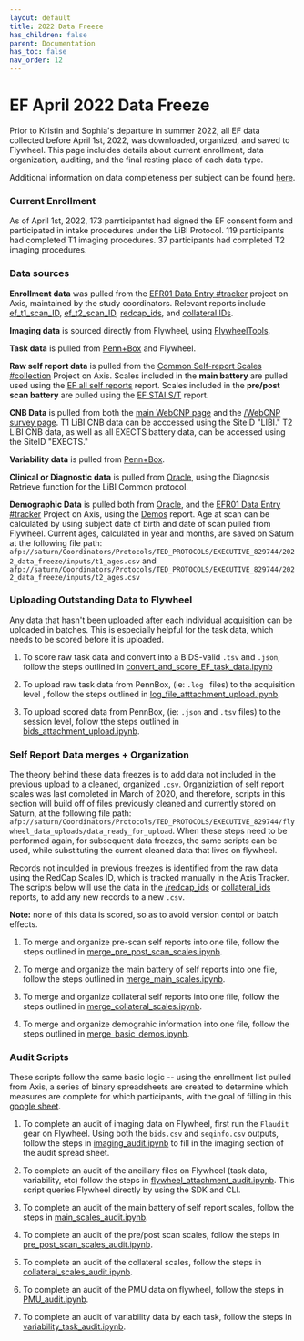 ```yaml
---
layout: default
title: 2022 Data Freeze
has_children: false
parent: Documentation
has_toc: false
nav_order: 12
--- 
```


# EF April 2022 Data Freeze 
Prior to Kristin and Sophia's departure in summer 2022, all EF data collected before April 1st, 2022, was downloaded, organized, and saved to Flywheel. This page incluldes details about current enrollment, data organization, auditing, and the final resting place of each data type.

Additional information on data completeness per subject can be found [here](https://docs.google.com/spreadsheets/d/1DYNd1Qj7Q0s9rEqe1_ezLQwNYcPN44cORnge3UAhqF0/edit#gid=794691291).

### Current Enrollment
As of April 1st, 2022, 173 parrticipantst had signed the EF consent form and participated in intake procedures under the LiBI Protocol. 119 participants had completed T1 imaging procedures. 37 participants had completed T2 imaging procedures. 

### Data sources 
**Enrollment data** was pulled from the [EFR01 Data Entry #tracker](https://axis.med.upenn.edu/redcap_v10.3.7/DataEntry/record_status_dashboard.php?pid=378) project on Axis, maintained by the study coordinators. Relevant reports include [ef_t1_scan_ID](https://axis.med.upenn.edu/redcap_v10.3.7/DataExport/index.php?pid=378&report_id=2258), [ef_t2_scan_ID](https://axis.med.upenn.edu/redcap_v10.3.7/DataExport/index.php?pid=378&report_id=2597), [redcap_ids](https://axis.med.upenn.edu/redcap_v10.3.7/DataExport/index.php?pid=378&report_id=2598), and [collateral IDs](https://axis.med.upenn.edu/redcap_v10.3.7/DataExport/index.php?pid=378&report_id=1362). 

**Imaging data** is sourced directly from Flywheel, using [FlywheelTools](https://fw-heudiconv.readthedocs.io/en/latest/). 

**Task data** is pulled from [Penn+Box](https://upenn.app.box.com/folder/141611592732) and Flywheel. 

**Raw self report data** is pulled from the [Common Self-report Scales #collection](https://axis.med.upenn.edu/redcap_v10.3.7/index.php?pid=191) Project on Axis. Scales included in the **main battery** are pulled used  using the [EF all self reports](https://axis.med.upenn.edu/redcap_v10.3.7/DataExport/index.php?pid=191&report_id=1318) report. Scales included in the **pre/post scan battery** are pulled using the [EF STAI S/T](https://axis.med.upenn.edu/redcap_v10.3.7/DataExport/index.php?pid=191&report_id=1331) report. 

**CNB Data** is pulled from both the [main WebCNP page](https://webcnp.med.upenn.edu/) and the [/WebCNP survey page](https://webcnp.med.upenn.edu/surveys/). T1 LiBI CNB data can be acccessed using the SiteID "LIBI." T2 LiBI CNB data, as well as all EXECTS battery data, can be accessed using the SiteID "EXECTS." 

**Variability data** is pulled from [Penn+Box](https://upenn.app.box.com/folder/141610624437). 

**Clinical or Diagnostic data** is pulled from [Oracle](https://bbldm.pmacs.upenn.edu/), using the Diagnosis Retrieve function for the LiBI Common protocol. 

**Demographic Data** is pulled both from [Oracle](https://bbldm.pmacs.upenn.edu/), and the [EFR01 Data Entry #tracker](https://axis.med.upenn.edu/redcap_v10.3.7/DataEntry/record_status_dashboard.php?pid=378) Project on Axis, using the [Demos](https://axis.med.upenn.edu/redcap_v10.3.7/DataExport/index.php?pid=378&report_id=1361) report. Age at scan can be calculated by using subject date of birth and date of scan pulled from Flywheel. Current ages, calculated in year and months, are saved on Saturn at the following file path: `afp://saturn/Coordinators/Protocols/TED_PROTOCOLS/EXECUTIVE_829744/2022_data_freeze/inputs/t1_ages.csv` and `afp://saturn/Coordinators/Protocols/TED_PROTOCOLS/EXECUTIVE_829744/2022_data_freeze/inputs/t2_ages.csv`

### Uploading Outstanding Data to Flywheel 
Any data that hasn't been uploaded after each individual acquisition can be uploaded in batches. This is especially helpful for the task data, which needs to be scored before it is uploaded. 

1. To score raw task data and convert into a BIDS-valid `.tsv` and `.json`, follow the steps outlined in [convert_and_score_EF_task_data.ipynb](https://github.com/PennLINC/executivefunction/blob/master/datafreeze_notebooks/convert_and_score_EF_task_data.ipynb) 

2. To upload raw task data from PennBox, (ie: `.log ` files) to the acquisition level , follow the steps outlined in [log_file_atttachment_upload.ipynb](https://github.com/PennLINC/executivefunction/blob/master/datafreeze_notebooks/log_file_attachment_upload.ipynb). 

3. To upload scored data from PennBox, (ie: `.json` and `.tsv` files) to the session level, follow tthe steps outlined in [bids_attachment_upload.ipynb](https://github.com/PennLINC/executivefunction/blob/master/datafreeze_notebooks/bids_attachment_upload.ipynb). 

### Self Report Data merges + Organization
The theory behind these data freezes is to add data not included in the previous upload to a cleaned, organized `.csv`. Organiziation of self report scales was last completed in March of 2020, and therefore, scripts in this section will build off of files previously cleaned and currently stored on Saturn, at the following file path: `afp://saturn/Coordinators/Protocols/TED_PROTOCOLS/EXECUTIVE_829744/flywheel_data_uploads/data_ready_for_upload`. When these steps need to be performed again, for subsequent data freezes, the same scripts can be used, while substituting the current cleaned data that lives on flywheel. 

Records not inculded in previous freezes is identified from the raw data using the RedCap Scales ID, which is tracked manually in the Axis Tracker. The scripts below will use the data in the [/redcap_ids](https://axis.med.upenn.edu/redcap_v10.3.7/DataExport/index.php?pid=378&report_id=2598) or [collateral_ids](https://axis.med.upenn.edu/redcap_v10.3.7/DataExport/index.php?pid=378&report_id=1362) reports, to add any new records to a new `.csv`. 

**Note:** none of this data is scored, so as to avoid version contol or batch effects. 

1. To merge and organize pre-scan self reports into one file, follow the steps outlined in [merge_pre_post_scan_scales.ipynb](https://github.com/PennLINC/executivefunction/blob/master/datafreeze_notebooks/merge_pre_post_scan_scales.ipynb). 

2. To merge and organize the main battery of self reports into one file, follow the steps outlined in [merge_main_scales.ipynb](https://github.com/PennLINC/executivefunction/blob/master/datafreeze_notebooks/merge_main_scales.ipynb). 

3. To merge and organize collateral self reports into one file, follow the steps outlined in [merge_collateral_scales.ipynb](https://github.com/PennLINC/executivefunction/blob/master/datafreeze_notebooks/merge_collateral_scales.ipynb).

4. To merge and organize demograhic information into one file, follow the steps outlined in [merge_basic_demos.ipynb](https://github.com/PennLINC/executivefunction/blob/master/datafreeze_notebooks/merge_basic_demos.ipynb). 

### Audit Scripts
These scripts follow the same basic logic -- using the enrollment list pulled from Axis, a series of binary spreadsheets are created to determine which measures are complete for which participants, with the goal of filling in this [google sheet](https://docs.google.com/spreadsheets/d/1DYNd1Qj7Q0s9rEqe1_ezLQwNYcPN44cORnge3UAhqF0/edit#gid=794691291). 

1. To complete an audit of imaging data on Flywheel, first run the `Flaudit` gear on Flywheel. Using both the `bids.csv` and `seqinfo.csv` outputs, follow the steps in [imaging_audit.ipynb](https://github.com/PennLINC/executivefunction/blob/master/datafreeze_notebooks/imaging_audit.ipynb) to fill in the imaging section of the audit spread sheet. 

2. To complete an audit of the ancillary files on Flywheel (task data, variability, etc) follow the steps in [flywheel_attachment_audit.ipynb](https://github.com/PennLINC/executivefunction/blob/master/datafreeze_notebooks/flywheel_attachment_audit.ipynb). This script queries Flywheel directly by using the SDK and CLI. 

3. To complete an audit of the main battery of self report scales, follow the steps in [main_scales_audit.ipynb](https://github.com/PennLINC/executivefunction/blob/master/datafreeze_notebooks/main_scales_audit.ipynb). 

4. To complete an audit of the pre/post scan scales, follow the steps in [pre_post_scan_scales_audit.ipynb](https://github.com/PennLINC/executivefunction/blob/master/datafreeze_notebooks/pre_post_scan_scales_audit.ipynb).

5. To complete an audit of the collateral scales, follow the steps in [collateral_scales_audit.ipynb](https://github.com/PennLINC/executivefunction/blob/master/datafreeze_notebooks/collateral_scales_audit.ipynb).

6. To complete an audit of the PMU data on flywheel, follow the steps in [PMU_audit.ipynb](https://github.com/PennLINC/executivefunction/blob/master/datafreeze_notebooks/PMU_audit.ipynb).

7. To complete an audit of variability data by each task, follow the steps in [variability_task_audit.ipynb](https://github.com/PennLINC/executivefunction/blob/master/datafreeze_notebooks/variability_task_audit.ipynb).

